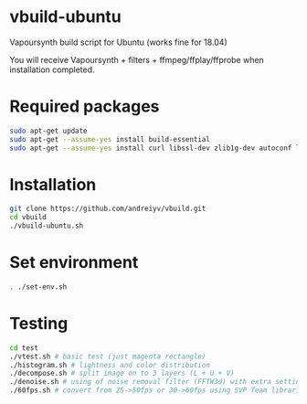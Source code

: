 # vbuild-ubuntu
Vapoursynth build script for Ubuntu (works fine for 18.04)

You will receive Vapoursynth + filters + ffmpeg/ffplay/ffprobe when installation completed.

# Required packages
```bash
sudo apt-get update
sudo apt-get --assume-yes install build-essential
sudo apt-get --assume-yes install curl libssl-dev zlib1g-dev autoconf libtool autogen shtool pkg-config nasm yasm cmake libsdl2-2.0 libsdl2-dev
```
# Installation
```bash
git clone https://github.com/andreiyv/vbuild.git
cd vbuild
./vbuild-ubuntu.sh
```
# Set environment 
```bash
. ./set-env.sh
```
# Testing
```bash
cd test
./vtest.sh # basic test (just magenta rectangle)
./histogram.sh # lightness and color distribution
./decompose.sh # split image on to 3 layers (L + U + V)
./denoise.sh # using of noise removal filter (FFTW3d) with extra settings (soft effect)
./60fps.sh # convert from 25->50fps or 30->60fps using SVP Team libraries 
```
